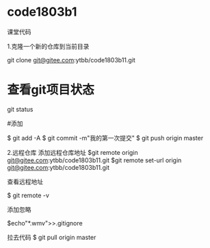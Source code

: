 # code1803b1
课堂代码

 1.克隆一个新的仓库到当前目录

  git clone git@gitee.com:ytbb/code1803b11.git

  # 查看git项目状态

  git status

  #添加

  $ git add -A
  $ git commit -m"我的第一次提交"
  $ git push origin master

  2.远程仓库
  添加远程仓库地址
  $git remote origin git@gitee.com:ytbb/code1803b11.git
  $git remote set-url origin git@gitee.com:ytbb/code1803b11.git

  查看远程地址

  $ git remote -v

  添加忽略

  $echo"*.wmv">>.gitignore

  拉去代码
  $ git pull origin master
  
  

